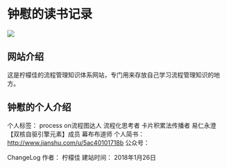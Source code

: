 # 钟慰的读书记录

![](./_image/个人照片.jpg)


## 网站介绍
这是柠檬佳的流程管理知识体系网站，专门用来存放自己学习流程管理知识的地方。

## 钟慰的个人介绍
个人标签：
process on流程图达人
流程化思考者
卡片积累法传播者
易仁永澄【双核自驱引擎元素】成员
幕布布道师
个人简书：
http://www.jianshu.com/u/5ac40101718b
公众号：

ChangeLog
作者：
柠檬佳
建站时间：
2018年1月26日